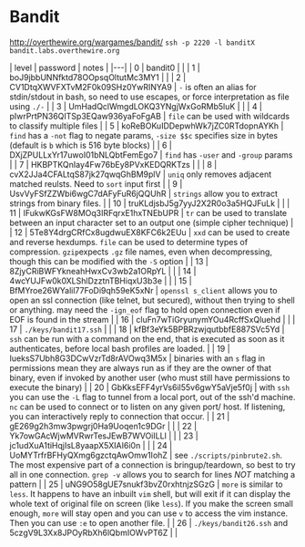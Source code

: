 # Bandit
http://overthewire.org/wargames/bandit/
`ssh -p 2220 -l banditX bandit.labs.overthewire.org`

| level | password | notes |
|---|
| 0	| bandit0 | |
| 1 | boJ9jbbUNNfktd78OOpsqOltutMc3MY1 | |
| 2 | CV1DtqXWVFXTvM2F0k09SHz0YwRINYA9 | `-` is often an alias for stdin/stdout in bash, so need to use escapes, or force interpretation as file using `./-` |
| 3 | UmHadQclWmgdLOKQ3YNgjWxGoRMb5luK | |
| 4 | pIwrPrtPN36QITSp3EQaw936yaFoFgAB | `file` can be used with wildcards to classify multiple files |
| 5 | koReBOKuIDDepwhWk7jZC0RTdopnAYKh | `find` has a `-not` flag to negate params, `-size $$c` specifies size in bytes (default is `b` which is 516 byte blocks) |
| 6 | DXjZPULLxYr17uwoI01bNLQbtFemEgo7 | `find` has `-user` and `-group` params |
| 7 | HKBPTKQnIay4Fw76bEy8PVxKEDQRKTzs |  |
| 8 | cvX2JJa4CFALtqS87jk27qwqGhBM9plV | `uniq` only removes adjacent matched reulsts. Need to `sort` input first |
| 9 | UsvVyFSfZZWbi6wgC7dAFyFuR6jQQUhR | `strings` allow you to extract strings from binary files. |
| 10 | truKLdjsbJ5g7yyJ2X2R0o3a5HQJFuLk |  |
| 11 | IFukwKGsFW8MOq3IRFqrxE1hxTNEbUPR | `tr` can be used to translate between an input character set to an output one (simple cipher technique) |
| 12 | 5Te8Y4drgCRfCx8ugdwuEX8KFC6k2EUu | `xxd` can be used to create and reverse hexdumps. `file` can be used to determine types of compression. `gzip`expects `.gz` file names, even when decompressing, though this can be modified with the `-S` option |
| 13 | 8ZjyCRiBWFYkneahHwxCv3wb2a1ORpYL |  |
| 14 | 4wcYUJFw0k0XLShlDzztnTBHiqxU3b3e |  |
| 15 | BfMYroe26WYalil77FoDi9qh59eK5xNr | `openssl s_client` allows you to open an ssl connection (like telnet, but secured), without then trying to shell or anything. may need the `-ign_eof` flag to hold open connection even if EOF is found in the stream |
| 16 | cluFn7wTiGryunymYOu4RcffSxQluehd |  |
| 17 | `./keys/bandit17.ssh` |  |
| 18 | kfBf3eYk5BPBRzwjqutbbfE887SVc5Yd | `ssh` can be run with a command on the end, that is executed as soon as it authenticates, before local bash profiles are loaded. |
| 19 | IueksS7Ubh8G3DCwVzrTd8rAVOwq3M5x | binaries with an `s` flag in permissions mean they are always run as if they are the owner of that binary, even if invoked by another user (who must still have permissions to execute the binary) |
| 20 | GbKksEFF4yrVs6il55v6gwY5aVje5f0j | with `ssh` you can use the `-L` flag to tunnel from a local port, out of the ssh'd machine. `nc` can be used to connect or to listen on any given port/ host. If listening, you can interactively reply to connection that occur. |
| 21 | gE269g2h3mw3pwgrj0Ha9Uoqen1c9DGr |  |
| 22 | Yk7owGAcWjwMVRwrTesJEwB7WVOiILLI |  |
| 23 | jc1udXuA1tiHqjIsL8yaapX5XIAI6i0n |  |
| 24 | UoMYTrfrBFHyQXmg6gzctqAwOmw1IohZ | see `./scripts/pinbrute2.sh`. The most expensive part of a connection is bringup/teardown, so best to try all in one connection. `grep -v` allows you to search for lines _NOT_ matching a pattern |
| 25 | uNG9O58gUE7snukf3bvZ0rxhtnjzSGzG | `more` is similar to `less`. It happens to have an inbuilt `vim` shell, but will exit if it can display the whole text of original file on screen (like `less`). If you make the screen small enough, `more` will stay open and you can use `v` to access the vim instance. Then you can use `:e` to open another file. |
| 26 | `./keys/bandit26.ssh` and 5czgV9L3Xx8JPOyRbXh6lQbmIOWvPT6Z |  |
